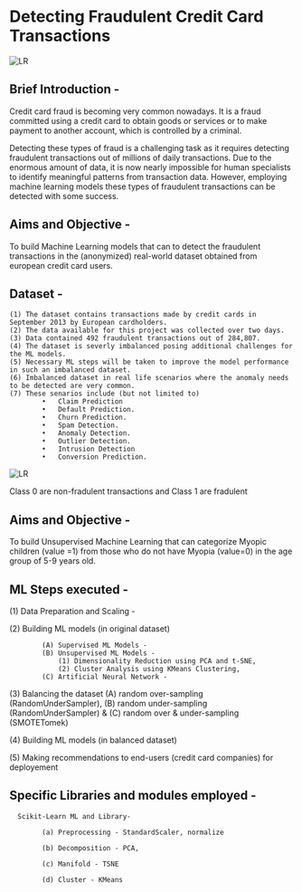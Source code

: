 # Detecting Fraudulent Credit Card Transactions

![LR](https://github.com/fbrowther/Anomaly-Detection-to-identify-Fraudulent-Credit-Card-Transactions/blob/main/Images/Credit-Card-Fraud-Detection.jpg)
## Brief Introduction -
Credit card fraud is becoming very common nowadays. It is a fraud committed using a credit card to obtain goods or services or to make payment to another account, which is controlled by a criminal. 

Detecting these types of fraud is a challenging task as it requires detecting fraudulent transactions out of millions of daily transactions. Due to the enormous amount of data, it is now nearly impossible for human specialists to identify meaningful patterns from transaction data. However, employing machine learning models these types of fraudulent transactions can be detected with some success. 

## Aims and Objective -
To build  Machine Learning models that can to detect the fraudulent transactions in the (anonymized) real-world dataset obtained from european credit card users.

## Dataset - 
    (1) The dataset contains transactions made by credit cards in September 2013 by European cardholders. 
    (2) The data available for this project was collected over two days.
    (3) Data contained 492 fraudulent transactions out of 284,807. 
    (4) The dataset is severly imbalanced posing additional challenges for the ML models. 
    (5) Necessary ML steps will be taken to improve the model performance in such an imbalanced dataset. 
    (6) Imbalanced dataset in real life scenarios where the anomaly needs to be detected are very common.
    (7) These senarios include (but not limited to)
            •	Claim Prediction
            •	Default Prediction.
            •	Churn Prediction.
            •	Spam Detection.
            •	Anomaly Detection.
            •	Outlier Detection.
            •	Intrusion Detection
            •	Conversion Prediction.

![LR](https://github.com/fbrowther/Anomaly-Detection-to-identify-Fraudulent-Credit-Card-Transactions/blob/main/Images/Class%20Distribution%20in%20original%20Dataset.png)

Class 0 are non-fradulent transactions and Class 1 are fradulent

## Aims and Objective -
To build Unsupervised Machine Learning that can categorize Myopic children (value =1) from those who do not have Myopia (value=0) in the age group of 5-9 years old.

## ML Steps executed -

(1) Data Preparation and Scaling -

(2) Building ML models (in original dataset)

            (A) Supervised ML Models -
            (B) Unsupervised ML Models -
                (1) Dimensionality Reduction using PCA and t-SNE,
                (2) Cluster Analysis using KMeans Clustering,
            (C) Artificial Neural Network -
                
(3) Balancing the dataset 
            (A) random over-sampling (RandomUnderSampler), 
            (B) random under-sampling (RandomUnderSampler) &
            (C) random over & under-sampling (SMOTETomek)

(4) Building ML models (in balanced dataset) 

(5) Making recommendations to end-users (credit card companies) for deployement 
             

      
## Specific Libraries and modules employed -
      
      Scikit-Learn ML and Library-
      
            (a) Preprocessing - StandardScaler, normalize
  
            (b) Decomposition - PCA, 
  
            (c) Manifold - TSNE
  
            (d) Cluster - KMeans
  
      
      
    

